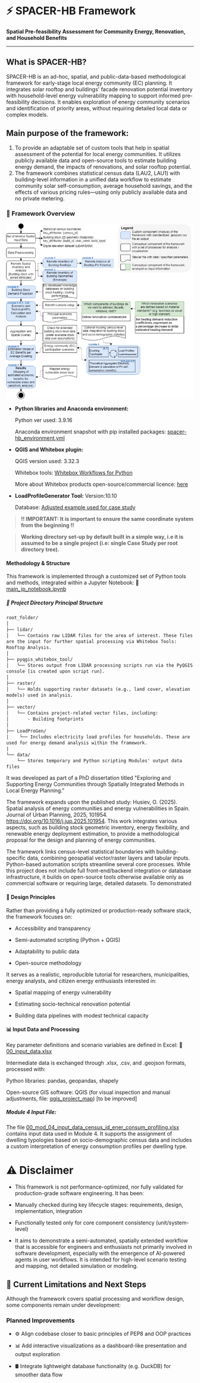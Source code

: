# ⚡ SPACER-HB Framework  
**Spatial Pre-feasibility Assessment for Community Energy, Renovation, and Household Benefits**

---

## What is SPACER-HB?

SPACER-HB is an ad-hoc, spatial, and public-data-based methodological framework for early-stage local energy community (EC) planning. It integrates solar rooftop and buildings' facade renovation potential inventory with household-level energy vulnerability mapping to support informed pre-feasibility decisions.  It enables exploration of energy community scenarios and identification of priority areas, without requiring detailed local data or complex models.


## Main purpose of the framework:
1. To provide an adaptable set of custom tools that help in spatial assessment of the potential for local energy communities. It utilizes publicly available data and open-source tools to estimate building energy demand, the impacts of renovations, and solar rooftop potential. 
2. The framework combines statistical census data (LAU2, LAU1) with building-level information in a unified data workflow to estimate community solar self-consumption, average household savings, and the effects of various pricing rules—using only publicly available data and no private metering.

### 🧭 Framework Overview

![SPACER-HB Framework Overview](./img/spacer-hb-framework-overview.png)

- **Python libraries and Anaconda environment:**
    
    Python ver used: 3.9.16

    Anaconda environment snapshot with pip installed packages:          [spacer-hb_environment.yml](./00_set_up_directories/spacer-hb_environment.yml)
- **QGIS and Whitebox plugin:**
    
    QGIS version used: 3.32.3
    
    Whitebox tools: [Whitebox Workflows for Python](https://www.whiteboxgeo.com/whitebox-workflows-for-python/)

    More about Whitebox products open-source/commercial licence: [here](https://groups.google.com/g/whiteboxtools/c/p6P1n3LRWHo?pli=1)

- **LoadProfileGenerator Tool:**
    Version:10.10  

    Database: [Adjusted example used for case study](./LoadProGen/first_lgp_test.db3)

> **!! IMPORTANT: It is important to ensure the same coordinate system from the beginning !!**

> **Working directory set-up by default built in a simple way, i.e it is assumed to be a single project (i.e: single Case Study per root directory tree).**

#### Methodology & Structure
This framework is implemented through a customized set of Python tools and methods, integrated within a Jupyter Notebook:
📓 [main_jp_notebook.ipynb](./main_jp_notebook.ipynb)

##### 📁 Project Directory Principal Structure

```text
root_folder/
│
├── lidar/
│   └── Contains raw LIDAR files for the area of interest. These files are the input for further spatial processing via Whitebox Tools: Rooftop Analysis.
│
├── pyqgis_whitebox_tool/
│   └── Stores output from LIDAR processing scripts run via the PyQGIS console [is created upon script run].
│
├── raster/
│   └── Holds supporting raster datasets (e.g., land cover, elevation models) used in analysis.
│
├── vector/
│   └── Contains project-related vector files, including:
│       - Building footprints
│
├── LoadProGen/
|    └── Includes electricity load profiles for households. These are used for energy demand analysis within the framework.
|
└── data/
    └── Stores temporary and Python scripting Modules' output data files
```

It was developed as part of a PhD dissertation titled "Exploring and Supporting Energy Communities through Spatially Integrated Methods in Local Energy Planning." 

The framework expands upon the published study:
Husiev, O. (2025). Spatial analysis of energy communities and energy vulnerabilities in Spain. Journal of Urban Planning, 2025, 101954. https://doi.org/10.1016/j.jup.2025.101954. This work integrates various aspects, such as building stock geometric inventory, energy flexibility, and renewable energy deployment estimation, to provide a methodological proposal for the design and planning of energy communities.

The framework links census-level statistical boundaries with building-specific data, combining geospatial vector/raster layers and tabular inputs. Python-based automation scripts streamline several core processes. While this project does not include full front-end/backend integration or database infrastructure, it builds on open-source tools otherwise available only as commercial software or requiring large, detailed datasets. To demonstrated 

#### 🧰 Design Principles
Rather than providing a fully optimized or production-ready software stack, the framework focuses on:

- Accessibility and transparency

- Semi-automated scripting (Python + QGIS)

- Adaptability to public data

- Open-source methodology

It serves as a realistic, reproducible tutorial for researchers, municipalities, energy analysts, and citizen energy enthusiasts interested in:

- Spatial mapping of energy vulnerability

- Estimating socio-technical renovation potential

- Building data pipelines with modest technical capacity

#### 📊 Input Data and Processing
Key parameter definitions and scenario variables are defined in Excel:
📄 [00_input_data.xlsx](./00_input_data.xlsx)

Intermediate data is exchanged through .xlsx, .csv, and .geojson formats, processed with:

Python libraries: pandas, geopandas, shapely

Open-source GIS software: QGIS (for visual inspection and manual adjustments, file: [qgis_project_map](./qgis_project_map.qgz)) [to be improved]

##### Module 4 Input File:
The file [00_mod_04_input_data_census_id_ener_consum_profiling.xlsx](./00_mod_04_input_data_census_id_ener_consum_profiling.xlsx) contains input data used in Module 4. It supports the assignment of dwelling typologies based on socio-demographic census data and includes a custom interpretation of energy consumption profiles per dwelling type.

# ⚠️ Disclaimer
- This framework is not performance-optimized, nor fully validated for production-grade software engineering. It has been:

- Manually checked during key lifecycle stages: requirements, design, implementation, integration

- Functionally tested only for core component consistency (unit/system-level)

- It aims to demonstrate a semi-automated, spatially extended workflow that is accessible for engineers and enthusiasts not primarily involved in software development, especially with the emergence of AI-powered agents in user workflows. It is intended for high-level scenario testing and mapping, not detailed simulation or modeling.

## 🔄 Current Limitations and Next Steps
Although the framework covers spatial processing and workflow design, some components remain under development:

### Planned Improvements
- ⚙️ Align codebase closer to basic principles of PEP8 and OOP practices

- 📊 Add interactive visualizations as a dashboard-like presentation and output exploration

- 🛢️ Integrate lightweight database functionality (e.g. DuckDB) for smoother data flow



